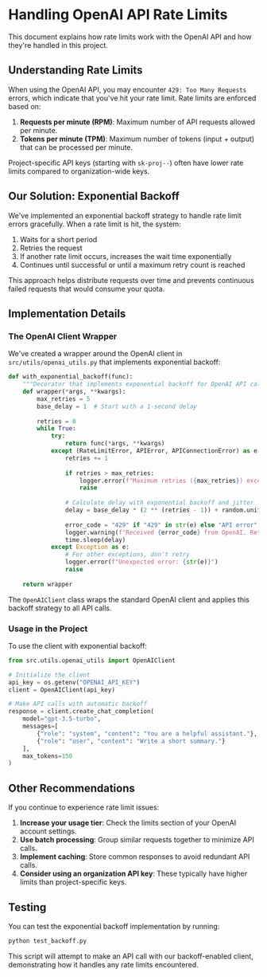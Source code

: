 # Handling OpenAI API Rate Limits

This document explains how rate limits work with the OpenAI API and how they're handled in this project.

## Understanding Rate Limits

When using the OpenAI API, you may encounter `429: Too Many Requests` errors, which indicate that you've hit your rate limit. Rate limits are enforced based on:

1. **Requests per minute (RPM)**: Maximum number of API requests allowed per minute.
2. **Tokens per minute (TPM)**: Maximum number of tokens (input + output) that can be processed per minute.

Project-specific API keys (starting with `sk-proj--`) often have lower rate limits compared to organization-wide keys.

## Our Solution: Exponential Backoff

We've implemented an exponential backoff strategy to handle rate limit errors gracefully. When a rate limit is hit, the system:

1. Waits for a short period
2. Retries the request
3. If another rate limit occurs, increases the wait time exponentially
4. Continues until successful or until a maximum retry count is reached

This approach helps distribute requests over time and prevents continuous failed requests that would consume your quota.

## Implementation Details

### The OpenAI Client Wrapper

We've created a wrapper around the OpenAI client in `src/utils/openai_utils.py` that implements exponential backoff:

```python
def with_exponential_backoff(func):
    """Decorator that implements exponential backoff for OpenAI API calls."""
    def wrapper(*args, **kwargs):
        max_retries = 5
        base_delay = 1  # Start with a 1-second delay
        
        retries = 0
        while True:
            try:
                return func(*args, **kwargs)
            except (RateLimitError, APIError, APIConnectionError) as e:
                retries += 1
                
                if retries > max_retries:
                    logger.error(f"Maximum retries ({max_retries}) exceeded. Giving up.")
                    raise
                
                # Calculate delay with exponential backoff and jitter
                delay = base_delay * (2 ** (retries - 1)) + random.uniform(0, 0.1)
                
                error_code = "429" if "429" in str(e) else "API error"
                logger.warning(f"Received {error_code} from OpenAI. Retrying in {delay:.2f} seconds... (Attempt {retries}/{max_retries})")
                time.sleep(delay)
            except Exception as e:
                # For other exceptions, don't retry
                logger.error(f"Unexpected error: {str(e)}")
                raise
    
    return wrapper
```

The `OpenAIClient` class wraps the standard OpenAI client and applies this backoff strategy to all API calls.

### Usage in the Project

To use the client with exponential backoff:

```python
from src.utils.openai_utils import OpenAIClient

# Initialize the client
api_key = os.getenv("OPENAI_API_KEY")
client = OpenAIClient(api_key)

# Make API calls with automatic backoff
response = client.create_chat_completion(
    model="gpt-3.5-turbo",
    messages=[
        {"role": "system", "content": "You are a helpful assistant."},
        {"role": "user", "content": "Write a short summary."}
    ],
    max_tokens=150
)
```

## Other Recommendations

If you continue to experience rate limit issues:

1. **Increase your usage tier**: Check the limits section of your OpenAI account settings.
2. **Use batch processing**: Group similar requests together to minimize API calls.
3. **Implement caching**: Store common responses to avoid redundant API calls.
4. **Consider using an organization API key**: These typically have higher limits than project-specific keys.

## Testing

You can test the exponential backoff implementation by running:

```bash
python test_backoff.py
```

This script will attempt to make an API call with our backoff-enabled client, demonstrating how it handles any rate limits encountered. 